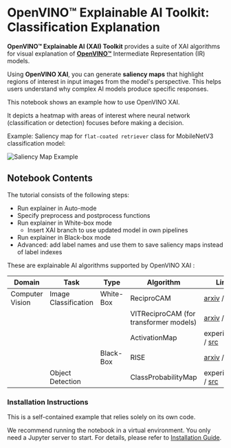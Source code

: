 # OpenVINO™ Explainable AI Toolkit: Classification Explanation

**OpenVINO™ Explainable AI (XAI) Toolkit** provides a suite of XAI algorithms for visual explanation of
[**OpenVINO™**](https://github.com/openvinotoolkit/openvino) Intermediate Representation (IR) models.

Using **OpenVINO XAI**, you can generate **saliency maps** that highlight regions of interest in input images from the model's perspective. This helps users understand why complex AI models produce specific responses.

This notebook shows an example how to use OpenVINO XAI.

It depicts a heatmap with areas of interest where neural network (classification or detection) focuses before making a decision.

Example: Saliency map for `flat-coated retriever` class for MobileNetV3 classification model:

![Saliency Map Example](https://github.com/user-attachments/assets/5557d79d-2e9a-4784-aa17-fea2931a1435)

## Notebook Contents

The tutorial consists of the following steps:

- Run explainer in Auto-mode
- Specify preprocess and postprocess functions
- Run explainer in White-box mode
  - Insert XAI branch to use updated model in own pipelines
- Run explainer in Black-box mode
- Advanced: add label names and use them to save saliency maps instead of label indexes

These are explainable AI algorithms supported by OpenVINO XAI :

| Domain          | Task                 | Type      | Algorithm           | Links |
|-----------------|----------------------|-----------|---------------------|-------|
| Computer Vision | Image Classification | White-Box | ReciproCAM          | [arxiv](https://arxiv.org/abs/2209.14074) / [src](https://github.com/openvinotoolkit/openvino_xai/blob/releases/1.0.0/openvino_xai/methods/white_box/recipro_cam.py) |
|                 |                      |           | VITReciproCAM  (for transformer models)     | [arxiv](https://arxiv.org/abs/2310.02588) / [src](https://github.com/openvinotoolkit/openvino_xai/blob/releases/1.0.0/openvino_xai/methods/white_box/recipro_cam.py) |
|                 |                      |           | ActivationMap       | experimental / [src](https://github.com/openvinotoolkit/openvino_xai/blob/releases/1.0.0/openvino_xai/methods/white_box/activation_map.py) |
|                   |                    | Black-Box | RISE                | [arxiv](https://arxiv.org/abs/1806.07421v3) / [src](https://github.com/openvinotoolkit/openvino_xai/blob/releases/1.0.0/openvino_xai/methods/black_box/rise.py) |
|                 | Object Detection     |           | ClassProbabilityMap | experimental / [src](https://github.com/openvinotoolkit/openvino_xai/blob/releases/1.0.0/openvino_xai/methods/white_box/det_class_probability_map.py) |


### Installation Instructions

This is a self-contained example that relies solely on its own code.

We recommend  running the notebook in a virtual environment. You only need a Jupyter server to start.
For details, please refer to [Installation Guide](../../README.md).

